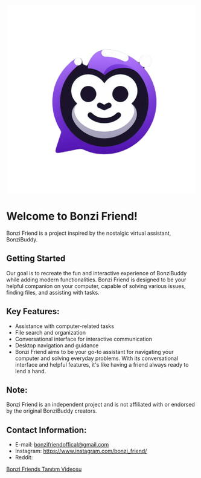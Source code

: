 

<p align="center">
  <a href="https://www.instagram.com/bonzi_friend/">
    <img src="./images/bonzi.png" alt="BonziFriend Logo" width="500" height="500">
  </a>
</p>

<!-- <h3 align="center">BonziFriend</h3>

<p align="center">
  <a href="https://getbootstrap.com/docs/5.3/"><strong>Explore BonziFriend docs »</strong></a>
  <br>
  <a href="https://github.com/twbs/bootstrap/issues/new?assignees=-&labels=bug&template=bug_report.yml">Report bug</a>
  ·
  <a href="https://github.com/twbs/bootstrap/issues/new?assignees=&labels=feature&template=feature_request.yml">Request feature</a>
  ·
  <a href="https://blog.getbootstrap.com/">Blog</a>
</p> -->







# Welcome to Bonzi Friend!
Bonzi Friend is a project inspired by the nostalgic virtual assistant, BonziBuddy.
 
## Getting Started
 
 Our goal is to recreate the fun and interactive experience of BonziBuddy while adding modern functionalities. Bonzi Friend is designed to be your helpful companion on your computer, capable of solving various issues, finding files, and assisting with tasks.

## Key Features:

* Assistance with computer-related tasks
* File search and organization
* Conversational interface for interactive communication
* Desktop navigation and guidance
* Bonzi Friend aims to be your go-to assistant for navigating your computer and solving everyday problems. With its conversational interface and helpful features, it's like having a friend always ready to lend a hand.

## Note: 
Bonzi Friend is an independent project and is not affiliated with or endorsed by the original BonziBuddy creators.

## Contact Information:
* E-mail: bonzifriendoffical@gmail.com
* Instagram: https://www.instagram.com/bonzi_friend/
* Reddit:


[Bonzi Friends Tanıtım Videosu]([bonzi.link)

